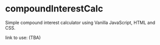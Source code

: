 # compoundInterestCalc
Simple compound interest calculator using Vanilla JavaScript, HTML and CSS.  

link to use: (TBA)
